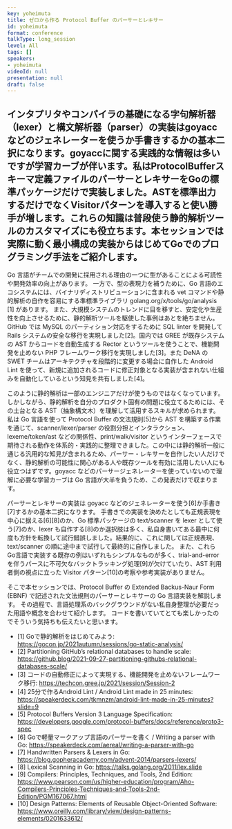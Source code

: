 ```yaml
---
key: yoheimuta
title: ゼロから作る Protocol Buffer のパーサーとレキサー
id: yoheimuta
format: conference
talkType: long_session
level: All
tags: []
speakers:
- yoheimuta
videoId: null
presentation: null
draft: false
---
```

インタプリタやコンパイラの基礎になる字句解析器（lexer）と構文解析器（parser）の実装はgoyaccなどのジェネレーターを使うか手書きするかの基本二択になります。goyaccに関する実践的な情報は多いですが学習カーブが伴います。私はProtocolBufferスキーマ定義ファイルのパーサーとレキサーをGoの標準パッケージだけで実装しました。ASTを標準出力するだけでなくVisitorパターンを導入すると使い勝手が増します。これらの知識は普段使う静的解析ツールのカスタマイズにも役立ちます。本セッションでは実際に動く最小構成の実装からはじめてGoでのプログラミング手法をご紹介します。
---
Go 言語がチームでの開発に採用される理由の一つに型があることによる可読性や開発効率の向上があります。
一方で、型の表現力を補うために、Go 言語のエコシステムには、バイナリディストリビューションに含まれる vet コマンドや静的解析の自作を容易にする準標準ライブラリ golang.org/x/tools/go/analysis [1] があります。
また、大規模システムのトレンドに目を移すと、安定化や生産性を向上させるために、静的解析ツールを駆使した事例はあとを絶ちません。
GitHub では MySQL のパーティション対応をするために SQL linter を開発して Rails システムの安全な移行を実現しました[2]。国内では GREE が既存システムの AST からコードを自動生成する Rector というツールを使うことで、機能開発を止めない PHP フレームワーク移行を実現しました[3]。また DeNA の SWET チームはアーキテクチャを段階的に変更する場合に自作した Android Lint を使って、新規に追加されるコードに修正対象となる実装が含まれない仕組みを自動化しているという知見を共有しました[4]。

このように静的解析は一部のエンジニアだけが使うものではなくなっています。
しかしながら、静的解析を自分のプロダクト固有の問題に役立てるためには、その土台となる AST（抽象構文木）を理解して活用するスキルが求められます。
私は Go 言語を使って Protocol Buffer の文法規則[5]から AST を構築する作業を通じて、scanner/lexer/parser
 の役割分担とインタラクション、lexeme/token/ast などの関係性、print/walk/visitor というインターフェースで期待される動作を体系的・実践的に整理できました。この中には静的解析一般に通じる汎用的な知見が含まれるため、パーサー・レキサーを自作したい人だけでなく、静的解析の可能性に関心がある人や既存ツールを有効に活用したい人にも役立つはずです。goyacc などのパーサージェネレーターを使っていないので理解に必要な学習カーブは Go 言語が大半を負うため、この発表だけで収まります。

パーサーとレキサーの実装は goyacc などのジェネレーターを使う[6]か手書き[7]するかの基本二択になります。
手書きでの実装を決めたとしても正規表現を中心に据える[6][8]のか、Go 標準パッケージの text/scanner を lexer として使う[7]のか、lexer も自作する[8]のか選択肢は多く、私自身書いてある最中に何度も方針を転換して試行錯誤しました。結果的に、これに関しては正規表現、text/scanner の順に途中まで試行して最終的に自作しました。
また、これら Go言語で実装する既存の例はいずれもシンプルなものが多く、trial-and-error を伴うパースに不可欠なバックトラッキング処理[9]が欠けていたり、AST 利用者側の視点に立った Visitor パターン[10]の考察や参考実装がありません。

そこで本セッションでは、Protocol Buffer の Extended Backus-Naur Form (EBNF) で記述された文法規則のパーサーとレキサーの Go 言語実装を解説します。
その過程で、言語処理系のバックグラウンドがない私自身整理が必要だった用語や概念を合わせて紹介します。
コードを書いていてとても楽しかったのでそういう気持ちも伝えたいと思います。

- [1] Goで静的解析をはじめてみよう: https://gocon.jp/2021autumn/sessions/go-static-analysis/
- [2] Partitioning GitHub’s relational databases to handle scale: https://github.blog/2021-09-27-partitioning-githubs-relational-databases-scale/
- [3] コードの自動修正によって実現する、機能開発を止めないフレームワーク移行: https://techcon.gree.jp/2021/session/Session-2
- [4] 25分で作るAndroid Lint / Android Lint made in 25 minutes: https://speakerdeck.com/tkmnzm/android-lint-made-in-25-minutes?slide=9
- [5] Protocol Buffers Version 3 Language Specification: https://developers.google.com/protocol-buffers/docs/reference/proto3-spec
- [6] Goで軽量マークアップ言語のパーサーを書く / Writing a parser with Go: https://speakerdeck.com/aereal/writing-a-parser-with-go
- [7] Handwritten Parsers & Lexers in Go: https://blog.gopheracademy.com/advent-2014/parsers-lexers/
- [8] Lexical Scanning in Go: https://talks.golang.org/2011/lex.slide
- [9] Compilers: Principles, Techniques, and Tools, 2nd Edition: https://www.pearson.com/us/higher-education/program/Aho-Compilers-Principles-Techniques-and-Tools-2nd-Edition/PGM167067.html
- [10] Design Patterns: Elements of Reusable Object-Oriented Software: https://www.oreilly.com/library/view/design-patterns-elements/0201633612/